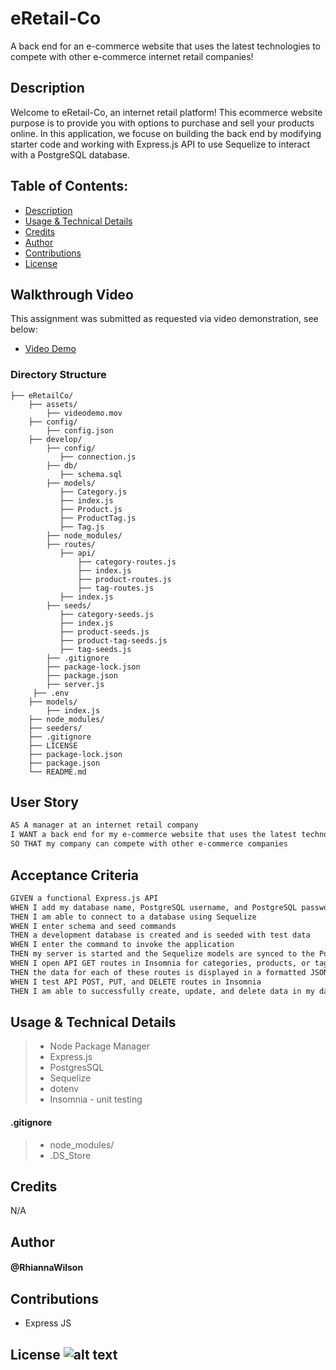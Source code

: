 # eRetail-Co
A back end for an e-commerce website that uses the latest technologies to compete with other e-commerce internet retail companies!

## Description
Welcome to eRetail-Co, an internet retail platform! This ecommerce website purpose is to provide you with options to purchase and sell your products online. In this application, we focuse on building the back end by modifying starter code and working with Express.js API to use Sequelize to interact with a PostgreSQL database.


## Table of Contents:
- [Description](#Description)
- [Usage & Technical Details](#Usage)
- [Credits](#Credits)
- [Author](#Author)
- [Contributions](#Contributions)
- [License](#License)

## Walkthrough Video
This assignment was submitted as requested via video demonstration, see below:
- [Video Demo](https://drive.google.com/file/d/15rvslFZB9807FZFkwcwFUZ_WnMEYsVv5/view?usp=sharing)

### Directory Structure
```  
├── eRetailCo/
    ├── assets/ 
        ├── videodemo.mov
    ├── config/ 
        ├── config.json   
    ├── develop/  
        ├── config/
           ├── connection.js
        ├── db/
           ├── schema.sql
        ├── models/
           ├── Category.js
           ├── index.js
           ├── Product.js
           ├── ProductTag.js
           ├── Tag.js
        ├── node_modules/
        ├── routes/
           ├── api/
               ├── category-routes.js
               ├── index.js
               ├── product-routes.js
               ├── tag-routes.js
           ├── index.js
        ├── seeds/
           ├── category-seeds.js
           ├── index.js
           ├── product-seeds.js
           ├── product-tag-seeds.js
           ├── tag-seeds.js
        ├── .gitignore
        ├── package-lock.json
        ├── package.json
        ├── server.js 
     ├── .env 
    ├── models/
        ├── index.js
    ├── node_modules/
    ├── seeders/
    ├── .gitignore 
    ├── LICENSE 
    ├── package-lock.json
    ├── package.json
    └── README.md        
```
## User Story

```md
AS A manager at an internet retail company
I WANT a back end for my e-commerce website that uses the latest technologies
SO THAT my company can compete with other e-commerce companies
```

## Acceptance Criteria

```md
GIVEN a functional Express.js API
WHEN I add my database name, PostgreSQL username, and PostgreSQL password to an environment variable file
THEN I am able to connect to a database using Sequelize
WHEN I enter schema and seed commands
THEN a development database is created and is seeded with test data
WHEN I enter the command to invoke the application
THEN my server is started and the Sequelize models are synced to the PostgreSQL database
WHEN I open API GET routes in Insomnia for categories, products, or tags
THEN the data for each of these routes is displayed in a formatted JSON
WHEN I test API POST, PUT, and DELETE routes in Insomnia
THEN I am able to successfully create, update, and delete data in my database
```

## Usage & Technical Details
> - Node Package Manager
> - Express.js
> - PostgresSQL
> - Sequelize
> - dotenv
> - Insomnia - unit testing 

#### .gitignore 
> - node_modules/
> - .DS_Store

## Credits
N/A

## Author
#### @RhiannaWilson

## Contributions
- Express JS

## License ![alt text](https://img.shields.io/badge/License-_MIT-blue.svg)